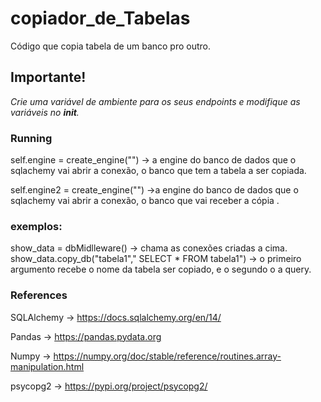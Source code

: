 # copiador_de_Tabelas
Código que copia tabela de um banco pro outro.

## Importante!

*Crie uma variável de ambiente para os seus endpoints e modifique as variáveis no __init__.*



### Running
self.engine = create_engine("") -> a engine do banco de dados que o sqlachemy vai abrir a conexão, o banco que tem a tabela a ser copiada.

self.engine2 = create_engine("") ->a engine do banco de dados que o sqlachemy vai abrir a conexão, o banco que vai receber a cópia .

### exemplos:

show_data = dbMidlleware() -> chama as conexões criadas a cima.
show_data.copy_db("tabela1"," SELECT * FROM tabela1") -> o primeiro argumento recebe o nome da tabela ser copiado, e o segundo o a query.

### References

SQLAlchemy -> https://docs.sqlalchemy.org/en/14/

Pandas -> https://pandas.pydata.org

Numpy -> https://numpy.org/doc/stable/reference/routines.array-manipulation.html

psycopg2 -> https://pypi.org/project/psycopg2/



